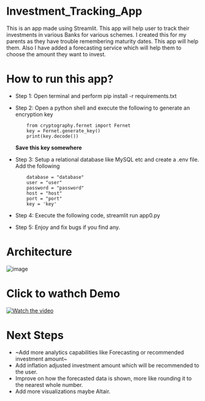 # Investment_Tracking_App
This is an app made using Streamlit. This app will help user to track their investments in various Banks for various schemes. I created this for my parents as they have trouble remembering maturity dates. This app will help them. Also I have added a forecasting service which will help them to choose the amount they want to invest. 
# How to run this app?
  - Step 1: Open terminal and perform pip install -r requirements.txt
  - Step 2: Open a python shell and execute the following to generate an encryption key  

            from cryptography.fernet import Fernet
            key = Fernet.generate_key()
            print(key.decode())
      **Save this key somewhere**
  - Step 3: Setup a relational database like MySQL etc and create a .env file. Add the following  
  
            database = "database"
            user = "user"
            password = "password"
            host = "host"
            port = "port"
            key = 'key'
            
  - Step 4: Execute the following code, streamlit run app0.py
  - Step 5: Enjoy and fix bugs if you find any.

# Architecture
![image](https://user-images.githubusercontent.com/48247827/169636090-51d29da9-8ac7-4bd4-94a4-473fd9c08bc7.png)

# Click to wathch Demo

[![Watch the video](https://img.youtube.com/vi/cgE5kb6Xjys/maxresdefault.jpg)](https://youtu.be/cgE5kb6Xjys)

# Next Steps
  - ~Add more analytics capabilities like Forecasting or recommended investment amount~
  - Add inflation adjusted investment amount which will be recommended to the user.
  - Improve on how the forecasted data is shown, more like rounding it to the nearest whole number.
  - Add more visualizations maybe Altair.
